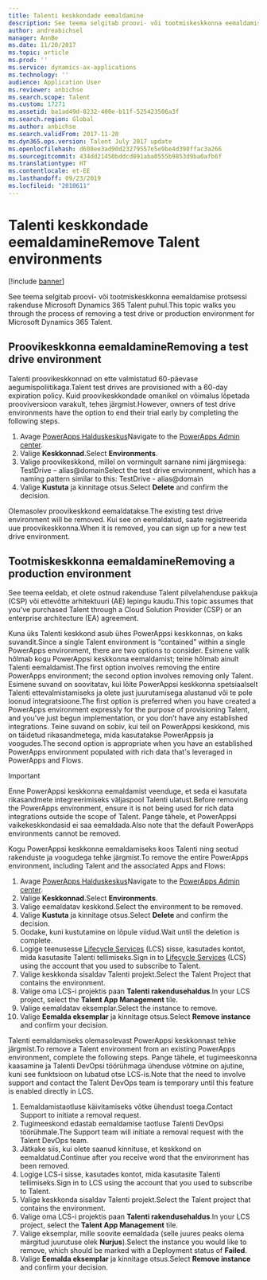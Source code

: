```yaml
---
title: Talenti keskkondade eemaldamine
description: See teema selgitab proovi- või tootmiskeskkonna eemaldamise protsessi rakenduse Microsoft Dynamics 365 Talent puhul.
author: andreabichsel
manager: AnnBe
ms.date: 11/20/2017
ms.topic: article
ms.prod: ''
ms.service: dynamics-ax-applications
ms.technology: ''
audience: Application User
ms.reviewer: anbichse
ms.search.scope: Talent
ms.custom: 17271
ms.assetid: ba1ad49d-8232-400e-b11f-525423506a3f
ms.search.region: Global
ms.author: anbichse
ms.search.validFrom: 2017-11-20
ms.dyn365.ops.version: Talent July 2017 update
ms.openlocfilehash: d608ee3ad90d23279557e5e9be4d398ffac3a266
ms.sourcegitcommit: 434dd21450bddcd891aba0555b9853d9ba0afb6f
ms.translationtype: HT
ms.contentlocale: et-EE
ms.lasthandoff: 09/23/2019
ms.locfileid: "2010611"
---
```

# <a name="remove-talent-environments"></a><span data-ttu-id="efd86-103">Talenti keskkondade eemaldamine</span><span class="sxs-lookup"><span data-stu-id="efd86-103">Remove Talent environments</span></span>

[!include [banner](includes/banner.md)]

<span data-ttu-id="efd86-104">See teema selgitab proovi- või tootmiskeskkonna eemaldamise protsessi rakenduse Microsoft Dynamics 365 Talent puhul.</span><span class="sxs-lookup"><span data-stu-id="efd86-104">This topic walks you through the process of removing a test drive or production environment for Microsoft Dynamics 365 Talent.</span></span>

## <a name="removing-a-test-drive-environment"></a><span data-ttu-id="efd86-105">Proovikeskkonna eemaldamine</span><span class="sxs-lookup"><span data-stu-id="efd86-105">Removing a test drive environment</span></span>

<span data-ttu-id="efd86-106">Talenti proovikeskkonnad on ette valmistatud 60-päevase aegumispoliitikaga.</span><span class="sxs-lookup"><span data-stu-id="efd86-106">Talent test drives are provisioned with a 60-day expiration policy.</span></span> <span data-ttu-id="efd86-107">Kuid proovikeskkondade omanikel on võimalus lõpetada prooviversioon varakult, tehes järgmist.</span><span class="sxs-lookup"><span data-stu-id="efd86-107">However, owners of test drive environments have the option to end their trial early by completing the following steps.</span></span> 

1. <span data-ttu-id="efd86-108">Avage [PowerApps Halduskeskus](https://admin.businessplatform.microsoft.com/)</span><span class="sxs-lookup"><span data-stu-id="efd86-108">Navigate to the [PowerApps Admin center](https://admin.businessplatform.microsoft.com/).</span></span>
2. <span data-ttu-id="efd86-109">Valige **Keskkonnad**.</span><span class="sxs-lookup"><span data-stu-id="efd86-109">Select **Environments**.</span></span>
3. <span data-ttu-id="efd86-110">Valige proovikeskkond, millel on vormingult sarnane nimi järgmisega: TestDrive – alias@domain</span><span class="sxs-lookup"><span data-stu-id="efd86-110">Select the test drive environment, which has a naming pattern similar to this: TestDrive - alias@domain</span></span>
4. <span data-ttu-id="efd86-111">Valige **Kustuta** ja kinnitage otsus.</span><span class="sxs-lookup"><span data-stu-id="efd86-111">Select **Delete** and confirm the decision.</span></span> 

<span data-ttu-id="efd86-112">Olemasolev proovikeskkond eemaldatakse.</span><span class="sxs-lookup"><span data-stu-id="efd86-112">The existing test drive environment will be removed.</span></span> <span data-ttu-id="efd86-113">Kui see on eemaldatud, saate registreerida uue proovikeskkonna.</span><span class="sxs-lookup"><span data-stu-id="efd86-113">When it is removed, you can sign up for a new test drive environment.</span></span> 

## <a name="removing-a-production-environment"></a><span data-ttu-id="efd86-114">Tootmiskeskkonna eemaldamine</span><span class="sxs-lookup"><span data-stu-id="efd86-114">Removing a production environment</span></span>

<span data-ttu-id="efd86-115">See teema eeldab, et olete ostnud rakenduse Talent pilvelahenduse pakkuja (CSP) või ettevõtte arhitektuuri (AE) lepingu kaudu.</span><span class="sxs-lookup"><span data-stu-id="efd86-115">This topic assumes that you've purchased Talent through a Cloud Solution Provider (CSP) or an enterprise architecture (EA) agreement.</span></span> 

<span data-ttu-id="efd86-116">Kuna üks Talenti keskkond asub ühes PowerAppsi keskkonnas, on kaks suvandit.</span><span class="sxs-lookup"><span data-stu-id="efd86-116">Since a single Talent environment is “contained” within a single PowerApps environment, there are two options to consider.</span></span> <span data-ttu-id="efd86-117">Esimene valik hõlmab kogu PowerAppsi keskkonna eemaldamist; teine hõlmab ainult Talenti eemaldamist.</span><span class="sxs-lookup"><span data-stu-id="efd86-117">The first option involves removing the entire PowerApps environment; the second option involves removing only Talent.</span></span> <span data-ttu-id="efd86-118">Esimene suvand on soovitatav, kui lõite PowerAppsi keskkonna spetsiaalselt Talenti ettevalmistamiseks ja olete just juurutamisega alustanud või te pole loonud integratsioone.</span><span class="sxs-lookup"><span data-stu-id="efd86-118">The first option is preferred when you have created a PowerApps environment expressly for the purpose of provisioning Talent, and you've just begun implementation, or you don’t have any established integrations.</span></span> <span data-ttu-id="efd86-119">Teine suvand on sobiv, kui teil on PowerAppsi keskkond, mis on täidetud rikasandmetega, mida kasutatakse PowerAppsis ja voogudes.</span><span class="sxs-lookup"><span data-stu-id="efd86-119">The second option is appropriate when you have an established PowerApps environment populated with rich data that's leveraged in PowerApps and Flows.</span></span>

> [!Important]
> <span data-ttu-id="efd86-120">Enne PowerAppsi keskkonna eemaldamist veenduge, et seda ei kasutata rikasandmete integreerimiseks väljaspool Talenti ulatust.</span><span class="sxs-lookup"><span data-stu-id="efd86-120">Before removing the PowerApps environment, ensure it is not being used for rich data integrations outside the scope of Talent.</span></span> <span data-ttu-id="efd86-121">Pange tähele, et PowerAppsi vaikekeskkondasid ei saa eemaldada.</span><span class="sxs-lookup"><span data-stu-id="efd86-121">Also note that the default PowerApps environments cannot be removed.</span></span> 

<span data-ttu-id="efd86-122">Kogu PowerAppsi keskkonna eemaldamiseks koos Talenti ning seotud rakenduste ja voogudega tehke järgmist.</span><span class="sxs-lookup"><span data-stu-id="efd86-122">To remove the entire PowerApps environment, including Talent and the associated Apps and Flows:</span></span>

1. <span data-ttu-id="efd86-123">Avage [PowerApps Halduskeskus](https://admin.businessplatform.microsoft.com/)</span><span class="sxs-lookup"><span data-stu-id="efd86-123">Navigate to the [PowerApps Admin center](https://admin.businessplatform.microsoft.com/).</span></span>
2. <span data-ttu-id="efd86-124">Valige **Keskkonnad**.</span><span class="sxs-lookup"><span data-stu-id="efd86-124">Select **Environments**.</span></span>
3. <span data-ttu-id="efd86-125">Valige eemaldatav keskkond.</span><span class="sxs-lookup"><span data-stu-id="efd86-125">Select the environment to be removed.</span></span>
4. <span data-ttu-id="efd86-126">Valige **Kustuta** ja kinnitage otsus.</span><span class="sxs-lookup"><span data-stu-id="efd86-126">Select **Delete** and confirm the decision.</span></span> 
5. <span data-ttu-id="efd86-127">Oodake, kuni kustutamine on lõpule viidud.</span><span class="sxs-lookup"><span data-stu-id="efd86-127">Wait until the deletion is complete.</span></span>
6. <span data-ttu-id="efd86-128">Logige teenusesse [Lifecycle Services](https://lcs.dynamics.com/Logon/Index) (LCS) sisse, kasutades kontot, mida kasutasite Talenti tellimiseks.</span><span class="sxs-lookup"><span data-stu-id="efd86-128">Sign in to [Lifecycle Services](https://lcs.dynamics.com/Logon/Index) (LCS) using the account that you used to subscribe to Talent.</span></span> 
7. <span data-ttu-id="efd86-129">Valige keskkonda sisaldav Talenti projekt.</span><span class="sxs-lookup"><span data-stu-id="efd86-129">Select the Talent Project that contains the environment.</span></span> 
8. <span data-ttu-id="efd86-130">Valige oma LCS-i projektis paan **Talenti rakendusehaldus**.</span><span class="sxs-lookup"><span data-stu-id="efd86-130">In your LCS project, select the **Talent App Management** tile.</span></span> 
9. <span data-ttu-id="efd86-131">Valige eemaldatav eksemplar.</span><span class="sxs-lookup"><span data-stu-id="efd86-131">Select the instance to remove.</span></span> 
10. <span data-ttu-id="efd86-132">Valige **Eemalda eksemplar** ja kinnitage otsus.</span><span class="sxs-lookup"><span data-stu-id="efd86-132">Select **Remove instance** and confirm your decision.</span></span>  

<span data-ttu-id="efd86-133">Talenti eemaldamiseks olemasolevast PowerAppsi keskkonnast tehke järgmist.</span><span class="sxs-lookup"><span data-stu-id="efd86-133">To remove a Talent environment from an existing PowerApps environment, complete the following steps.</span></span> <span data-ttu-id="efd86-134">Pange tähele, et tugimeeskonna kaasamine ja Talenti DevOpsi töörühmaga ühenduse võtmine on ajutine, kuni see funktsioon on lubatud otse LCS-is.</span><span class="sxs-lookup"><span data-stu-id="efd86-134">Note that the need to involve support and contact the Talent DevOps team is temporary until this feature is enabled directly in LCS.</span></span>

1. <span data-ttu-id="efd86-135">Eemaldamistaotluse käivitamiseks võtke ühendust toega.</span><span class="sxs-lookup"><span data-stu-id="efd86-135">Contact Support to initiate a removal request.</span></span>
2. <span data-ttu-id="efd86-136">Tugimeeskond edastab eemaldamise taotluse Talenti DevOpsi töörühmale.</span><span class="sxs-lookup"><span data-stu-id="efd86-136">The Support team will initiate a removal request with the Talent DevOps team.</span></span> 
3. <span data-ttu-id="efd86-137">Jätkake siis, kui olete saanud kinnituse, et keskkond on eemaldatud.</span><span class="sxs-lookup"><span data-stu-id="efd86-137">Continue after you receive word that the environment has been removed.</span></span>
4.  <span data-ttu-id="efd86-138">Logige LCS-i sisse, kasutades kontot, mida kasutasite Talenti tellimiseks.</span><span class="sxs-lookup"><span data-stu-id="efd86-138">Sign in to LCS using the account that you used to subscribe to Talent.</span></span> 
5. <span data-ttu-id="efd86-139">Valige keskkonda sisaldav Talenti projekt.</span><span class="sxs-lookup"><span data-stu-id="efd86-139">Select the Talent project that contains the environment.</span></span> 
6. <span data-ttu-id="efd86-140">Valige oma LCS-i projektis paan **Talenti rakendusehaldus**.</span><span class="sxs-lookup"><span data-stu-id="efd86-140">In your LCS project, select the **Talent App Management** tile.</span></span> 
7. <span data-ttu-id="efd86-141">Valige eksemplar, mille soovite eemaldada (selle juures peaks olema märgitud juurutuse olek **Nurjus**).</span><span class="sxs-lookup"><span data-stu-id="efd86-141">Select the instance you would like to remove, which should be marked with a Deployment status of **Failed**.</span></span>
8. <span data-ttu-id="efd86-142">Valige **Eemalda eksemplar** ja kinnitage otsus.</span><span class="sxs-lookup"><span data-stu-id="efd86-142">Select **Remove instance** and confirm your decision.</span></span> 

